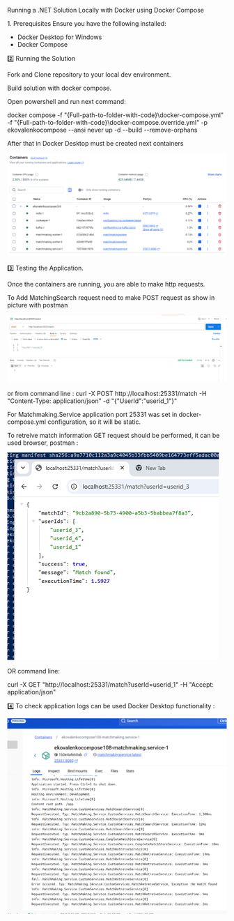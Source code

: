 Running a .NET Solution Locally with Docker using Docker Compose

1️.	Prerequisites
Ensure you have the following installed:
- Docker Desktop for Windows
- Docker Compose


2️⃣ 	Running the Solution

Fork and Clone repository to your local dev environment.

Build solution with docker compose.

Open powershell and run next command:

 docker compose  -f "{Full-path-to-folder-with-code}\docker-compose.yml" -f "{Full-path-to-folder-with-code}\docker-compose.override.yml" -p ekovalenkocompose --ansi never up -d --build --remove-orphans
 
After that in Docker Desktop must be created next containers  

![GitHub Image](https://raw.githubusercontent.com/evgenkovalenko/images/refs/heads/main/dockercompose-1.png)
 
  
3️⃣ 	Testing the Application.

Once the containers are running, you are able to make http requests.

To Add MatchingSearch request need to make POST request as show in picture with postman

![GitHub Image](https://raw.githubusercontent.com/evgenkovalenko/images/refs/heads/main/AddMatchingSearch-2.png)

or from command line :
curl -X POST http://localhost:25331/match -H "Content-Type: application/json" -d "{\"UserId\":\"userid_1\"}"

For Matchmaking.Service application port 25331 was set in docker-compose.yml configuration, so it will be static.

To retreive match information GET request should be performed, it can be used browser, postman :     

![GitHub Image](https://raw.githubusercontent.com/evgenkovalenko/images/refs/heads/main/RetreiveMatchingResult-3.png)

OR command line:

curl -X GET "http://localhost:25331/match?userId=userid_1" -H "Accept: application/json"


4️⃣  To check application logs can be used Docker Desktop functionality :

![GitHub Image](https://raw.githubusercontent.com/evgenkovalenko/images/refs/heads/main/ServicesLogs-4.png)




 
 
 

